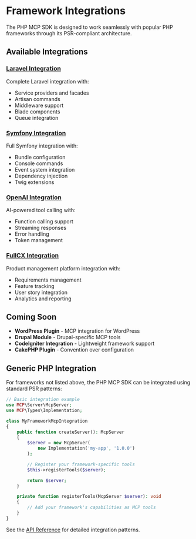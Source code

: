# Framework Integrations

The PHP MCP SDK is designed to work seamlessly with popular PHP frameworks through its PSR-compliant architecture.

## Available Integrations

### [Laravel Integration](laravel)

Complete Laravel integration with:

- Service providers and facades
- Artisan commands
- Middleware support
- Blade components
- Queue integration

### [Symfony Integration](symfony)

Full Symfony integration with:

- Bundle configuration
- Console commands
- Event system integration
- Dependency injection
- Twig extensions

### [OpenAI Integration](openai)

AI-powered tool calling with:

- Function calling support
- Streaming responses
- Error handling
- Token management

### [FullCX Integration](fullcx)

Product management platform integration with:

- Requirements management
- Feature tracking
- User story integration
- Analytics and reporting

## Coming Soon

- **WordPress Plugin** - MCP integration for WordPress
- **Drupal Module** - Drupal-specific MCP tools
- **CodeIgniter Integration** - Lightweight framework support
- **CakePHP Plugin** - Convention over configuration

## Generic PHP Integration

For frameworks not listed above, the PHP MCP SDK can be integrated using standard PSR patterns:

```php
// Basic integration example
use MCP\Server\McpServer;
use MCP\Types\Implementation;

class MyFrameworkMcpIntegration
{
    public function createServer(): McpServer
    {
        $server = new McpServer(
            new Implementation('my-app', '1.0.0')
        );

        // Register your framework-specific tools
        $this->registerTools($server);

        return $server;
    }

    private function registerTools(McpServer $server): void
    {
        // Add your framework's capabilities as MCP tools
    }
}
```

See the [API Reference](../api/) for detailed integration patterns.
